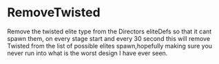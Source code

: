 # RemoveTwisted

Remove the twisted elite type from the Directors eliteDefs so that it cant spawn them, on every stage start and every 30 second this will remove Twisted from the list of possible elites spawn,hopefully making sure you never run into what is the worst design I have ever seen.